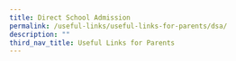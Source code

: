 ```yaml
---
title: Direct School Admission
permalink: /useful-links/useful-links-for-parents/dsa/
description: ""
third_nav_title: Useful Links for Parents
---
```

